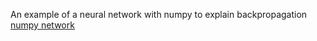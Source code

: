 An example of a neural network with numpy to explain backpropagation
[numpy network](https://github.com/FullSimplify/net_with_numpy/blob/master/net_numpy.ipynb)
